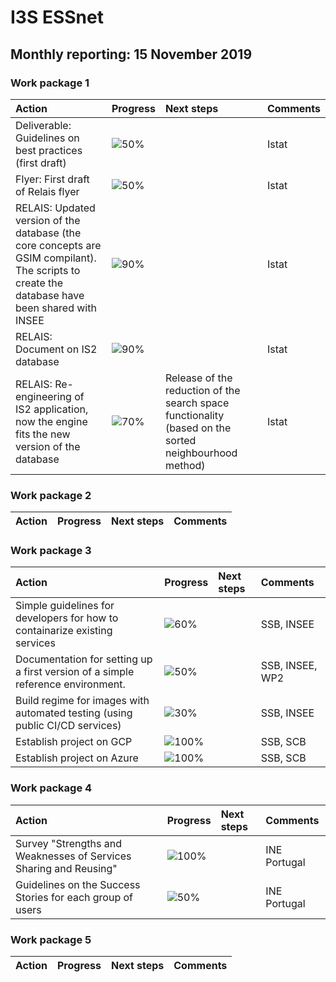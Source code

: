# I3S ESSnet

## Monthly reporting: 15 November 2019

### Work package 1

| Action  | Progress | Next steps | Comments |
|:--|:--|:--|:--|
| Deliverable: Guidelines on best practices (first draft) | ![50%](http://progressed.io/bar/70) |  | Istat |
| Flyer: First draft of Relais flyer | ![50%](http://progressed.io/bar/70) |  | Istat |
| RELAIS: Updated version of the database (the core concepts are GSIM compilant). The scripts to create the database have been shared with INSEE | ![90%](http://progressed.io/bar/70) |  | Istat |
| RELAIS: Document on IS2 database | ![90%](http://progressed.io/bar/70) |  | Istat |
| RELAIS: Re-engineering of IS2 application, now the engine fits the new version of the database | ![70%](http://progressed.io/bar/70) | Release of the reduction of the search space functionality (based on the sorted neighbourhood method) | Istat |



### Work package 2

| Action  | Progress | Next steps | Comments |
|:--|:--|:--|:--|

### Work package 3
| Action  | Progress | Next steps | Comments |
|:--|:--|:--|:--|
|Simple guidelines for developers for how to containarize existing services|![60%](https://progressed.io/bar/60)||SSB, INSEE|
|Documentation for setting up a first version of a simple reference environment. |![50%](https://progressed.io/bar/50)||SSB, INSEE, WP2|
|Build regime for images with automated testing (using public CI/CD services)|![30%](http://progressed.io/bar/30)||SSB, INSEE|
|Establish project on GCP|![100%](https://progressed.io/bar/100)||SSB, SCB|
|Establish project on Azure|![100%](https://progressed.io/bar/100)||SSB, SCB|




### Work package 4

| Action  | Progress | Next steps | Comments |
|:--|:--|:--|:--|
| Survey "Strengths and Weaknesses of Services Sharing and Reusing" | ![100%](http://progressed.io/bar/70) |  | INE Portugal |
| Guidelines on the Success Stories for each group of users | ![50%](http://progressed.io/bar/70) |  | INE Portugal |

### Work package 5

| Action  | Progress | Next steps | Comments |
|:--|:--|:--|:--|
